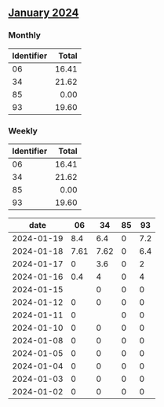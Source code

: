 ## [January 2024](2024-01.csv)

### Monthly
| Identifier | Total |
| --- | ---: |
| 06 | 16.41 |
| 34 | 21.62 |
| 85 | 0.00 |
| 93 | 19.60 |

### Weekly
| Identifier | Total |
| --- | ---: |
| 06 | 16.41 |
| 34 | 21.62 |
| 85 | 0.00 |
| 93 | 19.60 |

| date | 06 | 34 | 85 | 93 |
| --- | --- | --- | --- | --- |
| 2024-01-19 | 8.4 | 6.4 | 0 | 7.2 |
| 2024-01-18 | 7.61 | 7.62 | 0 | 6.4 |
| 2024-01-17 | 0 | 3.6 | 0 | 2 |
| 2024-01-16 | 0.4 | 4 | 0 | 4 |
| 2024-01-15 |  | 0 | 0 | 0 |
| 2024-01-12 | 0 | 0 | 0 | 0 |
| 2024-01-11 | 0 |  | 0 | 0 |
| 2024-01-10 | 0 | 0 | 0 | 0 |
| 2024-01-08 | 0 | 0 | 0 | 0 |
| 2024-01-05 | 0 | 0 | 0 | 0 |
| 2024-01-04 | 0 | 0 | 0 | 0 |
| 2024-01-03 | 0 | 0 | 0 | 0 |
| 2024-01-02 | 0 | 0 | 0 | 0 |
